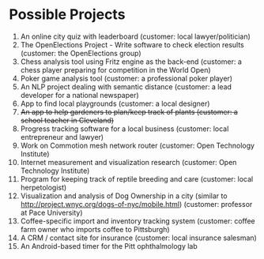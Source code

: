 # Possible Projects

1. An online city quiz with leaderboard (customer: local lawyer/politician)
2. The OpenElections Project - Write software to check election results (customer: the OpenElections group)
3. Chess analysis tool using Fritz engine as the back-end (customer: a chess player preparing for competition in the World Open)
4. Poker game analysis tool (customer: a professional poker player)
5. An NLP project dealing with semantic distance  (customer: a lead developer for a national newspaper)
6. App to find local playgrounds (customer: a local designer)
7. ~~An app to help gardeners to plan/keep track of plants (customer: a school teacher in Cleveland)~~
8. Progress tracking software for a local business (customer: local entrepreneur and lawyer)
9. Work on Commotion mesh network router (customer: Open Technology Institute)
10. Internet measurement and visualization research (customer: Open Technology Institute)
11. Program for keeping track of reptile breeding and care (customer: local herpetologist)
12. Visualization and analysis of Dog Ownership in a city (similar to http://project.wnyc.org/dogs-of-nyc/mobile.html) (customer: professor at Pace University)
13. Coffee-specific import and inventory tracking system (customer: coffee farm owner who imports coffee to Pittsburgh)
14. A CRM / contact site for insurance (customer: local insurance salesman)
15. An Android-based timer for the Pitt ophthalmology lab
